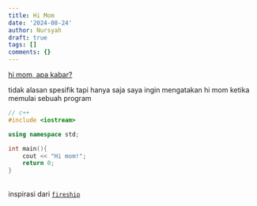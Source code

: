 ```yaml
---
title: Hi Mom
date: '2024-08-24'
author: Nursyah
draft: true
tags: []
comments: {}
---
```

<a href="https://www.youtube.com/watch?v=VNUesDeon28" class="text-slate-600 underline">
hi mom, apa kabar?
</a>


tidak alasan spesifik tapi hanya saja saya ingin mengatakan hi mom 
ketika memulai sebuah program

```c++
// c++
#include <iostream>

using namespace std;

int main(){
    cout << "Hi mom!";
    return 0;
}
```
<br />
inspirasi dari <a href="https://www.youtube.com/watch?v=MNeX4EGtR5Ys"><code>fireship</code></a>
